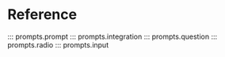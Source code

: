 # Reference

::: prompts.prompt
::: prompts.integration
::: prompts.question
::: prompts.radio
::: prompts.input
